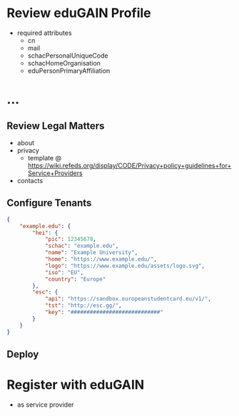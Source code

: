 # Review eduGAIN Profile

- required attributes
  - cn
  - mail
  - schacPersonalUniqueCode
  - schacHomeOrganisation
  - eduPersonPrimaryAffiliation

# …

## Review Legal Matters

- about
- privacy
  - template @ https://wiki.refeds.org/display/CODE/Privacy+policy+guidelines+for+Service+Providers
- contacts

## Configure Tenants

```json
{
    "example.edu": {
        "hei": {
            "pic": 12345678,
            "schac": "example.edu",
            "name": "Example University",
            "home": "https://www.example.edu/",
            "logo": "https://www.example.edu/assets/logo.svg",
            "iso": "EU",
            "country": "Europe"
        },
        "esc": {
            "api": "https://sandbox.europeanstudentcard.eu/v1/",
            "tst": "http://esc.gg/",
            "key": "############################"
        }
    }
}
```

## Deploy

# Register with eduGAIN

- as service provider